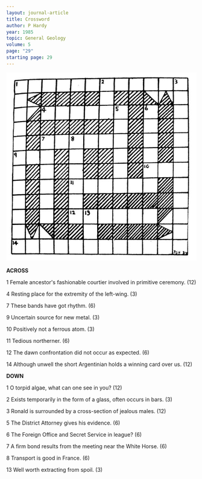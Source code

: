 ```yaml
---
layout: journal-article
title: Crossword
author: P Hardy
year: 1985
topic: General Geology
volume: 5
page: "29"
starting page: 29
---
```

<img src="assets/crossword.jpg">

<strong>ACROSS</strong>

1	Female ancestor's fashionable courtier involved in primitive ceremony. (12)

4	Resting place for the extremity of the left-wing. (3)

7	These bands have got rhythm. (6)

9	Uncertain source for new metal. (3)

10	Positively not a ferrous atom. (3)

11	Tedious northerner. (6)

12	The dawn confrontation did not occur as expected. (6)

14	Although unwell the short Argentinian holds a winning card over us. (12)

<strong>DOWN</strong>

1	O torpid algae, what can one see in you? (12)

2	Exists temporarily in the form of a glass, often occurs in bars. (3)

3	Ronald is surrounded by a cross-section of jealous males. (12)

5	The District Attorney gives his evidence. (6)

6	The Foreign Office and Secret Service in league? (6)

7	A firm bond results from the meeting near the White Horse. (6)

8	Transport is good in France. (6)

13	Well worth extracting from spoil. (3)